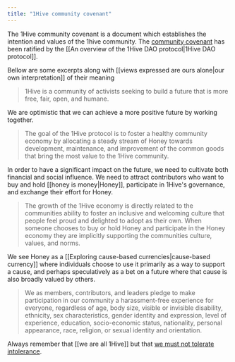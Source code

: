 ```yaml
---
title: "1Hive community covenant"
---
```

The 1Hive community covenant is a document which establishes the intention and values of the 1hive community. The [community covenant](https://gardens.1hive.org/#/xdai/garden/0x8ccbeab14b5ac4a431fffc39f4bec4089020a155/covenant) has been ratified by the [[An overview of the 1Hive DAO protocol|1Hive DAO protocol]]. 

Bellow are some excerpts along with [[views expressed are ours alone|our own interpretation]] of their meaning

> 1Hive is a community of activists seeking to build a future that is more free, fair, open, and humane.

We are optimistic that we can achieve a more positive future by working together. 

> The goal of the 1Hive protocol is to foster a healthy community economy by allocating a steady stream of Honey towards development, maintenance, and improvement of the common goods that bring the most value to the 1Hive community.

In order to have a significant impact on the future, we need to cultivate both financial and social influence. We need to attract contributors who want to buy and hold [[honey is money|Honey]], participate in 1Hive's governance, and exchange their effort for Honey. 

>The growth of the 1Hive economy is directly related to the communities ability to foster an inclusive and welcoming culture that people feel proud and delighted to adopt as their own. When someone chooses to buy or hold Honey and participate in the Honey economy they are implicitly supporting the communities culture, values, and norms.

We see Honey as a [[Exploring cause-based currencies|cause-based currency]] where individuals choose to use it primarily as a way to support a cause, and perhaps speculatively as a bet on a future where that cause is also broadly valued by others. 

> We as members, contributors, and leaders pledge to make participation in our community a harassment-free experience for everyone, regardless of age, body size, visible or invisible disability, ethnicity, sex characteristics, gender identity and expression, level of experience, education, socio-economic status, nationality, personal appearance, race, religion, or sexual identity and orientation.

Always remember that [[we are all 1Hive]] but that [we must not tolerate intolerance](https://en.wikipedia.org/wiki/Paradox_of_tolerance). 


